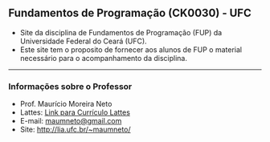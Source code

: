 ## <b>Fundamentos de Programação (CK0030) - UFC</b>

- Site da disciplina de Fundamentos de Programação (FUP) da Universidade Federal do Ceará (UFC).
- Este site tem o proposito de fornecer aos alunos de FUP o material necessário para o acompanhamento da disciplina.

----
### <b>Informações sobre o Professor</b>
- Prof. Maurício Moreira Neto
- Lattes: [Link para Currículo Lattes](http://lattes.cnpq.br/7534400645876830)
- E-mail: <maumneto@gmail.com>
- Site: <http://lia.ufc.br/~maumneto/>

